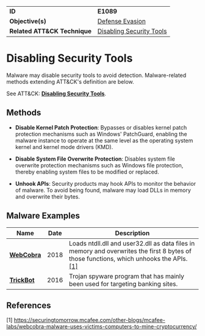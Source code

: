 |||
|---------|------------------------|
|**ID**|**E1089**|
|**Objective(s)**|[Defense Evasion](https://github.com/MBCProject/mbc-markdown/tree/master/defense-evasion)|
|**Related ATT&CK Technique**|[Disabling Security Tools](https://attack.mitre.org/techniques/T1089/)|

Disabling Security Tools
========================
Malware may disable security tools to avoid detection. Malware-related methods extending ATT&CK's definition are below. 

See ATT&CK: [**Disabling Security Tools**](https://attack.mitre.org/techniques/T1089/).

Methods
-------
* **Disable Kernel Patch Protection**: Bypasses or disables kernel patch protection mechanisms such as Windows' PatchGuard, enabling the malware instance to operate at the same level as the operating system kernel and kernel mode drivers (KMD).

* **Disable System File Overwrite Protection**: Disables system file overwrite protection mechanisms such as Windows file protection, thereby enabling system files to be modified or replaced.

* **Unhook APIs**: Security products may hook APIs to monitor the behavior of malware. To avoid being found, malware may load DLLs in memory and overwrite their bytes. 

Malware Examples
----------------
|Name|Date|Description|
|-----------------------------|-----------|-----------------------------|
|[**WebCobra**](https://github.com/MBCProject/mbc-markdown/blob/master/xample-malware/webcobra.md)| 2018 | Loads ntdll.dll and user32.dll as data files in memory and overwrites the first 8 bytes of those functions, which unhooks the APIs. [[1]](#1)|
|[**TrickBot**](https://github.com/MBCProject/mbc-markdown/tree/master/xample-malware/trickbot.md)|2016|Trojan spyware program that has mainly been used for targeting banking sites.|

References
----------
<a name="1">[1]</a> https://securingtomorrow.mcafee.com/other-blogs/mcafee-labs/webcobra-malware-uses-victims-computers-to-mine-cryptocurrency/